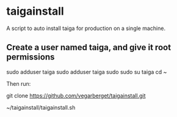 # taigainstall
A script to auto install taiga for production on a single machine.

## Create a user named taiga, and give it root permissions

sudo adduser taiga
sudo adduser taiga sudo
sudo su taiga
cd ~

Then run:

git clone https://github.com/vegarberget/taigainstall.git

~/taigainstall/taigainstall.sh
